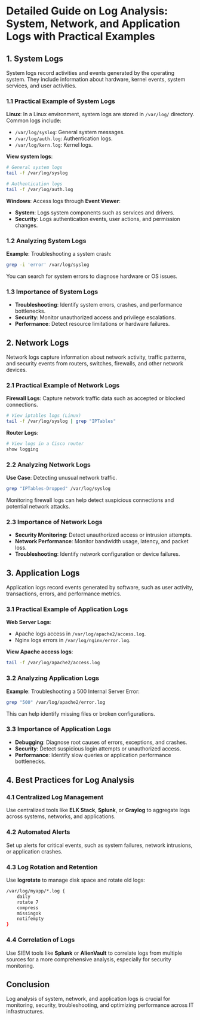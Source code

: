 
# Detailed Guide on Log Analysis: System, Network, and Application Logs with Practical Examples

## 1. System Logs
System logs record activities and events generated by the operating system. They include information about hardware, kernel events, system services, and user activities.

### 1.1 Practical Example of System Logs

**Linux**: In a Linux environment, system logs are stored in `/var/log/` directory. Common logs include:
- `/var/log/syslog`: General system messages.
- `/var/log/auth.log`: Authentication logs.
- `/var/log/kern.log`: Kernel logs.

**View system logs**:
```bash
# General system logs
tail -f /var/log/syslog

# Authentication logs
tail -f /var/log/auth.log
```

**Windows**: Access logs through **Event Viewer**:
- **System**: Logs system components such as services and drivers.
- **Security**: Logs authentication events, user actions, and permission changes.

### 1.2 Analyzing System Logs

**Example**: Troubleshooting a system crash:
```bash
grep -i 'error' /var/log/syslog
```

You can search for system errors to diagnose hardware or OS issues.

### 1.3 Importance of System Logs
- **Troubleshooting**: Identify system errors, crashes, and performance bottlenecks.
- **Security**: Monitor unauthorized access and privilege escalations.
- **Performance**: Detect resource limitations or hardware failures.

## 2. Network Logs
Network logs capture information about network activity, traffic patterns, and security events from routers, switches, firewalls, and other network devices.

### 2.1 Practical Example of Network Logs

**Firewall Logs**: Capture network traffic data such as accepted or blocked connections.
```bash
# View iptables logs (Linux)
tail -f /var/log/syslog | grep "IPTables"
```

**Router Logs**:
```bash
# View logs in a Cisco router
show logging
```

### 2.2 Analyzing Network Logs

**Use Case**: Detecting unusual network traffic.
```bash
grep "IPTables-Dropped" /var/log/syslog
```

Monitoring firewall logs can help detect suspicious connections and potential network attacks.

### 2.3 Importance of Network Logs
- **Security Monitoring**: Detect unauthorized access or intrusion attempts.
- **Network Performance**: Monitor bandwidth usage, latency, and packet loss.
- **Troubleshooting**: Identify network configuration or device failures.

## 3. Application Logs
Application logs record events generated by software, such as user activity, transactions, errors, and performance metrics.

### 3.1 Practical Example of Application Logs

**Web Server Logs**:
- Apache logs access in `/var/log/apache2/access.log`.
- Nginx logs errors in `/var/log/nginx/error.log`.

**View Apache access logs**:
```bash
tail -f /var/log/apache2/access.log
```

### 3.2 Analyzing Application Logs

**Example**: Troubleshooting a 500 Internal Server Error:
```bash
grep "500" /var/log/apache2/error.log
```

This can help identify missing files or broken configurations.

### 3.3 Importance of Application Logs
- **Debugging**: Diagnose root causes of errors, exceptions, and crashes.
- **Security**: Detect suspicious login attempts or unauthorized access.
- **Performance**: Identify slow queries or application performance bottlenecks.

## 4. Best Practices for Log Analysis

### 4.1 Centralized Log Management
Use centralized tools like **ELK Stack**, **Splunk**, or **Graylog** to aggregate logs across systems, networks, and applications.

### 4.2 Automated Alerts
Set up alerts for critical events, such as system failures, network intrusions, or application crashes.

### 4.3 Log Rotation and Retention
Use **logrotate** to manage disk space and rotate old logs:
```bash
/var/log/myapp/*.log {
    daily
    rotate 7
    compress
    missingok
    notifempty
}
```

### 4.4 Correlation of Logs
Use SIEM tools like **Splunk** or **AlienVault** to correlate logs from multiple sources for a more comprehensive analysis, especially for security monitoring.

## Conclusion
Log analysis of system, network, and application logs is crucial for monitoring, security, troubleshooting, and optimizing performance across IT infrastructures.

